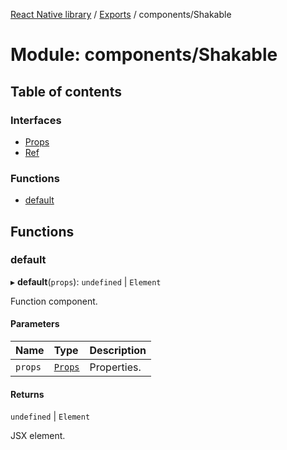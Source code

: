 [React Native library](../index.md) / [Exports](../modules.md) / components/Shakable

# Module: components/Shakable

## Table of contents

### Interfaces

- [Props](../interfaces/components_Shakable.Props.md)
- [Ref](../interfaces/components_Shakable.Ref.md)

### Functions

- [default](components_Shakable.md#default)

## Functions

### default

▸ **default**(`props`): `undefined` \| `Element`

Function component.

#### Parameters

| Name | Type | Description |
| :------ | :------ | :------ |
| `props` | [`Props`](../interfaces/components_Shakable.Props.md) | Properties. |

#### Returns

`undefined` \| `Element`

JSX element.
